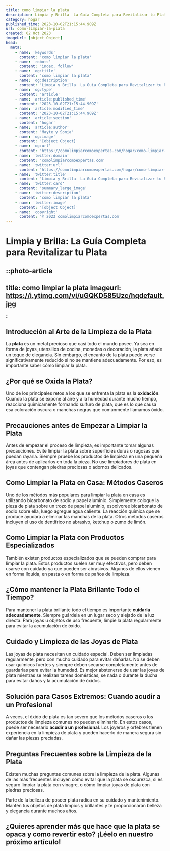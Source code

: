 ```yaml
---
title: como limpiar la plata
description: Limpia y Brilla  La Guía Completa para Revitalizar tu Plata
category: hogar
published_time: 2023-10-02T21:15:44.909Z
url: como-limpiar-la-plata
created: 02 Oct 2023
imageUrl: [object Object]
head:
  meta:
    - name: 'keywords'
      content: 'como limpiar la plata'
    - name: 'robots'
      content: 'index, follow'
    - name: 'og:title'
      content: 'como limpiar la plata'
    - name: 'og:description'
      content: 'Limpia y Brilla  La Guía Completa para Revitalizar tu Plata'
    - name: 'og:type'
      content: 'article'
    - name: 'article:published_time'
      content: '2023-10-02T21:15:44.909Z'
    - name: 'article:modified_time'
      content: '2023-10-02T21:15:44.909Z'
    - name: 'article:section'
      content: 'hogar'
    - name: 'article:author'
      content: 'Mayte y Sonia'
    - name: 'og:image'
      content: '[object Object]'
    - name: 'og:url'
      content: 'https://comolimpiarcomoexpertas.com/hogar/como-limpiar-la-plata'
    - name: 'twitter:domain'
      content: 'comolimpiarcomoexpertas.com'
    - name: 'twitter:url'
      content: 'https://comolimpiarcomoexpertas.com/hogar/como-limpiar-la-plata'
    - name: 'twitter:title'
      content: 'Limpia y Brilla  La Guía Completa para Revitalizar tu Plata'
    - name: 'twitter:card'
      content: 'summary_large_image'
    - name: 'twitter:description'
      content: 'como limpiar la plata'
    - name: 'twitter:image'
      content: '[object Object]'
    - name: 'copyright'
      content: '© 2023 comolimpiarcomoexpertas.com'
---
```

# Limpia y Brilla: La Guía Completa para Revitalizar tu Plata

::photo-article
---
title: como limpiar la plata
imageurl: https://i.ytimg.com/vi/uGQKD585Uzc/hqdefault.jpg
---
::
## Introducción al Arte de la Limpieza de la Plata
La **plata** es un metal precioso que casi todo el mundo posee. Ya sea en forma de joyas, utensilios de cocina, monedas o decoración, la plata añade un toque de elegancia. Sin embargo, el encanto de la plata puede verse significativamente reducido si no se mantiene adecuadamente. Por eso, es importante saber cómo limpiar la plata.

## ¿Por qué se Oxida la Plata?
Uno de los principales retos a los que se enfrenta la plata es la **oxidación**. Cuando la plata se expone al aire y a la humedad durante mucho tiempo, reacciona químicamente formando sulfuro de plata, que es lo que causa esa coloración oscura o manchas negras que comúnmente llamamos óxido.

## Precauciones antes de Empezar a Limpiar la Plata
Antes de empezar el proceso de limpieza, es importante tomar algunas precauciones. Evite limpiar la plata sobre superficies duras o rugosas que puedan rayarla. Siempre pruebe los productos de limpieza en una pequeña área antes de aplicarlos en toda la pieza. No use limpiadores de plata en joyas que contengan piedras preciosas o adornos delicados.

## Como Limpiar la Plata en Casa: Métodos Caseros
Uno de los métodos más populares para limpiar la plata en casa es utilizando bicarbonato de sodio y papel aluminio. Simplemente coloque la pieza de plata sobre un trozo de papel aluminio, espolvoree bicarbonato de sodio sobre ella, luego agregue agua caliente. La reacción química que se produce ayudará a eliminar las manchas de la plata. Otros métodos caseros incluyen el uso de dentífrico no abrasivo, ketchup o zumo de limón.

## Como Limpiar la Plata con Productos Especializados
También existen productos especializados que se pueden comprar para limpiar la plata. Estos productos suelen ser muy efectivos, pero deben usarse con cuidado ya que pueden ser abrasivos. Algunos de ellos vienen en forma líquida, en pasta o en forma de paños de limpieza.

## ¿Cómo mantener la Plata Brillante Todo el Tiempo?
Para mantener la plata brillante todo el tiempo es importante **cuidarla adecuadamente**. Siempre guárdela en un lugar seco y alejado de la luz directa. Para joyas u objetos de uso frecuente, limpie la plata regularmente para evitar la acumulación de óxido. 

## Cuidado y Limpieza de las Joyas de Plata
Las joyas de plata necesitan un cuidado especial. Deben ser limpiadas regularmente, pero con mucho cuidado para evitar dañarlas. No se deben usar químicos fuertes y siempre deben secarse completamente antes de guardarlas para evitar la humedad. Es mejor abstenerse de usar las joyas de plata mientras se realizan tareas domésticas, se nada o durante la ducha para evitar daños y la acumulación de óxidos.

## Solución para Casos Extremos: Cuando acudir a un Profesional
A veces, el óxido de plata es tan severo que los métodos caseros o los productos de limpieza comunes no pueden eliminarlo. En estos casos, puede ser necesario **acudir a un profesional**. Los joyeros y orfebres tienen experiencia en la limpieza de plata y pueden hacerlo de manera segura sin dañar las piezas preciadas.

## Preguntas Frecuentes sobre la Limpieza de la Plata
Existen muchas preguntas comunes sobre la limpieza de la plata. Algunas de las más frecuentes incluyen cómo evitar que la plata se oscurezca, si es seguro limpiar la plata con vinagre, o cómo limpiar joyas de plata con piedras preciosas.

Parte de la belleza de poseer plata radica en su cuidado y mantenimiento. Mantén tus objetos de plata limpios y brillantes y te proporcionarán belleza y elegancia durante muchos años.

## ¿Quieres aprender más que hace que la plata se opaca y como revertir esto? ¡Léelo en nuestro próximo artículo!